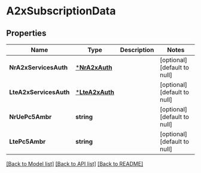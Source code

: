 # A2xSubscriptionData

## Properties
Name | Type | Description | Notes
------------ | ------------- | ------------- | -------------
**NrA2xServicesAuth** | [***NrA2xAuth**](NrA2xAuth.md) |  | [optional] [default to null]
**LteA2xServicesAuth** | [***LteA2xAuth**](LteA2xAuth.md) |  | [optional] [default to null]
**NrUePc5Ambr** | **string** |  | [optional] [default to null]
**LtePc5Ambr** | **string** |  | [optional] [default to null]

[[Back to Model list]](../README.md#documentation-for-models) [[Back to API list]](../README.md#documentation-for-api-endpoints) [[Back to README]](../README.md)

